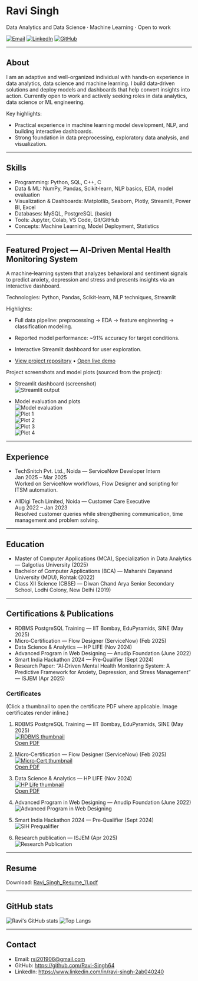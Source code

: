 # Ravi Singh
Data Analytics and Data Science · Machine Learning · Open to work

[![Email](https://img.shields.io/badge/Email-rsj201906%40gmail.com-blue?style=flat-square&logo=gmail)](mailto:rsj201906@gmail.com)
[![LinkedIn](https://img.shields.io/badge/LinkedIn-ravi--singh-blue?style=flat-square&logo=linkedin)](https://www.linkedin.com/in/ravi-singh-2ab040240)
[![GitHub](https://img.shields.io/badge/GitHub-Ravi--Singh64-black?style=flat-square&logo=github)](https://github.com/Ravi-Singh64)

---

## About
I am an adaptive and well-organized individual with hands‑on experience in data analytics, data science and machine learning. I build data‑driven solutions and deploy models and dashboards that help convert insights into action. Currently open to work and actively seeking roles in data analytics, data science or ML engineering.

Key highlights:
- Practical experience in machine learning model development, NLP, and building interactive dashboards.  
- Strong foundation in data preprocessing, exploratory data analysis, and visualization.

---

## Skills

- Programming: Python, SQL, C++, C  
- Data & ML: NumPy, Pandas, Scikit‑learn, NLP basics, EDA, model evaluation  
- Visualization & Dashboards: Matplotlib, Seaborn, Plotly, Streamlit, Power BI, Excel  
- Databases: MySQL, PostgreSQL (basic)  
- Tools: Jupyter, Colab, VS Code, Git/GitHub  
- Concepts: Machine Learning, Model Deployment, Statistics

---

## Featured Project — AI‑Driven Mental Health Monitoring System
A machine‑learning system that analyzes behavioral and sentiment signals to predict anxiety, depression and stress and presents insights via an interactive dashboard.

Technologies: Python, Pandas, Scikit‑learn, NLP techniques, Streamlit

Highlights:
- Full data pipeline: preprocessing → EDA → feature engineering → classification modeling.  
- Reported model performance: ~91% accuracy for target conditions.  
- Interactive Streamlit dashboard for user exploration.

- [View project repository](https://github.com/Ravi-Singh64/AI-Driven-Mental-Health-Monitoring-System) • [Open live demo](https://ai-driven-mental-health-monitoring-system-aeemfm5u6kr74muypcxl.streamlit.app/)

Project screenshots and model plots (sourced from the project):
- Streamlit dashboard (screenshot)  
  ![Streamlit output](https://raw.githubusercontent.com/Ravi-Singh64/AI-Driven-Mental-Health-Monitoring-System/main/images/streamlit%20output.png)

- Model evaluation and plots  
  ![Model evaluation](https://raw.githubusercontent.com/Ravi-Singh64/AI-Driven-Mental-Health-Monitoring-System/main/images/model%20evaluation.png)  
  ![Plot 1](https://raw.githubusercontent.com/Ravi-Singh64/AI-Driven-Mental-Health-Monitoring-System/main/images/plots1.png)  
  ![Plot 2](https://raw.githubusercontent.com/Ravi-Singh64/AI-Driven-Mental-Health-Monitoring-System/main/images/plot2.png)  
  ![Plot 3](https://raw.githubusercontent.com/Ravi-Singh64/AI-Driven-Mental-Health-Monitoring-System/main/images/plot3.png)  
  ![Plot 4](https://raw.githubusercontent.com/Ravi-Singh64/AI-Driven-Mental-Health-Monitoring-System/main/images/plot4.png)

---

## Experience

- TechSnitch Pvt. Ltd., Noida — ServiceNow Developer Intern  
  Jan 2025 – Mar 2025  
  Worked on ServiceNow workflows, Flow Designer and scripting for ITSM automation.

- AllDigi Tech Limited, Noida — Customer Care Executive  
  Aug 2022 – Jan 2023  
  Resolved customer queries while strengthening communication, time management and problem solving.

---

## Education

- Master of Computer Applications (MCA), Specialization in Data Analytics — Galgotias University (2025)  
- Bachelor of Computer Applications (BCA) — Maharshi Dayanand University (MDU), Rohtak (2022)  
- Class XII Science (CBSE) — Diwan Chand Arya Senior Secondary School, Lodhi Colony, New Delhi (2019)

---

## Certifications & Publications

- RDBMS PostgreSQL Training — IIT Bombay, EduPyramids, SINE (May 2025)  
- Micro‑Certification — Flow Designer (ServiceNow) (Feb 2025)  
- Data Science & Analytics — HP LIFE (Nov 2024)  
- Advanced Program in Web Designing — Anudip Foundation (June 2022)  
- Smart India Hackathon 2024 — Pre‑Qualifier (Sept 2024)  
- Research Paper: “AI‑Driven Mental Health Monitoring System: A Predictive Framework for Anxiety, Depression, and Stress Management” — ISJEM (Apr 2025)

### Certificates
(Click a thumbnail to open the certificate PDF where applicable. Image certificates render inline.)

1) RDBMS PostgreSQL Training — IIT Bombay, EduPyramids, SINE (May 2025)  
   [![RDBMS thumbnail](assets/certificates/RAVI-RDBMS-PostgreSQL-Certificate_thumb.png)](assets/certificates/RAVI-RDBMS-PostgreSQL-Certificate.pdf)  
   [Open PDF](assets/certificates/RAVI-RDBMS-PostgreSQL-Certificate.pdf)

2) Micro‑Certification — Flow Designer (ServiceNow) (Feb 2025)  
   [![Micro‑Cert thumbnail](assets/certificates/Micro-Certification%20-%20Flow%20Designer_thumb.png)](assets/certificates/Micro-Certification%20-%20Flow%20Designer.pdf)  
   [Open PDF](assets/certificates/Micro-Certification%20-%20Flow%20Designer.pdf)

3) Data Science & Analytics — HP LIFE (Nov 2024)  
   [![HP Life thumbnail](assets/certificates/Ravi_Singh_Hp_DataScience_cert_thumb.png)](assets/certificates/Ravi_Singh_Hp_DataScience_cert.pdf)  
   [Open PDF](assets/certificates/Ravi_Singh_Hp_DataScience_cert.pdf)

4) Advanced Program in Web Designing — Anudip Foundation (June 2022)  
   ![Advanced Program in Web Designing](assets/certificates/Ravi_Singh_Advance_program_Web_Designing_Anudip_Foundation.jpg)

5) Smart India Hackathon 2024 — Pre‑Qualifier (Sept 2024)  
   ![SIH Prequalifier](assets/certificates/Ravi_Singh_SIH_prequalifiers_2024_GU.jpg)

6) Research publication — ISJEM (Apr 2025)  
   ![Research Publication](assets/certificates/Research_paper_publication_certificate_Ravi_Singh.jpg)

---

## Resume
Download: [Ravi_Singh_Resume_11.pdf](resume/Ravi_Singh_Resume_11.pdf)

---

## GitHub stats

![Ravi's GitHub stats](https://github-readme-stats.vercel.app/api?username=Ravi-Singh64&show_icons=true&theme=default)
![Top Langs](https://github-readme-stats.vercel.app/api/top-langs/?username=Ravi-Singh64&layout=compact&theme=default)

---

## Contact
- Email: rsj201906@gmail.com  
- GitHub: https://github.com/Ravi-Singh64  
- LinkedIn: https://www.linkedin.com/in/ravi-singh-2ab040240

